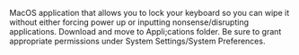 MacOS application that allows you to lock your keyboard so you can wipe it without either forcing power up or inputting nonsense/disrupting applications.
Download and move to Appli;cations folder. Be sure to grant appropriate permissions under System Settings/System Preferences.
